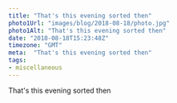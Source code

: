 ```yaml
---
title: "That's this evening sorted then"
photo1Url: "images/blog/2018-08-18/photo.jpg"
photo1Alt: "That's this evening sorted then"
date: "2018-08-18T15:23:48Z"
timezone: "GMT"
meta:  "That's this evening sorted then"
tags:
- miscellaneous
---
```

That's this evening sorted then
